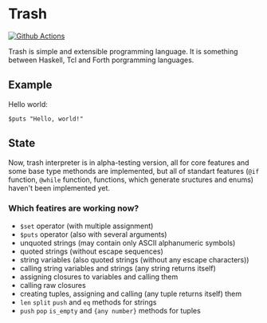 # Trash
[![Github Actions][img_gh-actions]][gh-actions]

Trash is simple and extensible programming language. It is something between Haskell, Tcl and Forth porgramming languages.

## Example

Hello world:
```trash
$puts "Hello, world!"
```

## State

Now, trash interpreter is in alpha-testing version, all for core features and some base type methonds are implemented, 
but all of standart features (`@if` function, `@while` function, functions, which generate sructures and enums) haven't
been implemented yet.

### Which featires are working now?

- `$set` operator (with multiple assignment)
- `$puts` operator (also with several arguments)
- unquoted strings (may contain only ASCII alphanumeric symbols)
- quoted strings (without escape sequences)
- string variables (also quoted strings (without any escape characters))
- calling string variables and strings (any string returns itself)
- assigning closures to variables and calling them
- calling raw closures
- creating tuples, assigning and calling (any tuple returns itself) them
- `len` `split` `push` and `eq` methods for strings
- `push` `pop` `is_empty` and `{any number}` methods for tuples

[gh-actions]: https://github.com/timcryt/trash/actions?query=workflow%3ARust
[img_gh-actions]: https://github.com/timcryt/trash/workflows/Rust/badge.svg